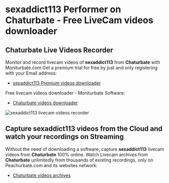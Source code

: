 # sexaddict113 Performer on Chaturbate - Free LiveCam videos downloader

## Chaturbate Live Videos Recorder

Monitor and record livecam videos of **sexaddict113** from **Chaturbate** with Moniturbate.com
Get a premium trial for free by just and only registering with your Email address:
* [sexaddict113 Premium videos downloader](https://moniturbate.com/request-demo-licence-key.html)

Free livecam videos downloader - Moniturbate Software:
* [Chaturbate videos downloader](https://moniturbate.com/moniturbate-download-software.html)

![sexaddict113 livecam videos recorder](https://peachurnet.com/templates/moniturbate-software.png)


## Capture sexaddict113 videos from the Cloud and watch your recordings on Streaming

Without the need of downloading a software, capture **sexaddict113** livecam videos from **Chaturbate** 100% online.
Watch Livecam archives from **Chaturbate** unlimitedly from thousands of existing recordings, only on Peachurbate.com and its websites network:
* [Chaturbate videos archives](https://peachurnet.com/)